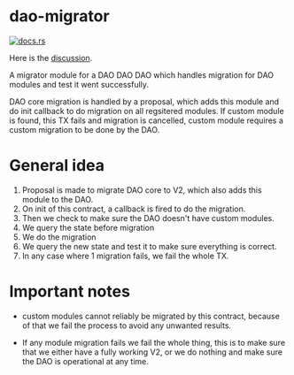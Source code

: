 # dao-migrator

[![docs.rs](https://img.shields.io/docsrs/dao-migrator)](https://docs.rs/dao-migrator/latest/dao_migrator/)

Here is the [discussion](https://github.com/DA0-DA0/dao-contracts/discussions/607).

A migrator module for a DAO DAO DAO which handles migration for DAO modules 
and test it went successfully.

DAO core migration is handled by a proposal, which adds this module and do
init callback to do migration on all regsitered modules.
If custom module is found, this TX fails and migration is cancelled, custom
module requires a custom migration to be done by the DAO.

# General idea
1. Proposal is made to migrate DAO core to V2, which also adds this module to the DAO.
2. On init of this contract, a callback is fired to do the migration.
3. Then we check to make sure the DAO doesn't have custom modules.
4. We query the state before migration
5. We do the migration
6. We query the new state and test it to make sure everything is correct.
7. In any case where 1 migration fails, we fail the whole TX.

# Important notes
* custom modules cannot reliably be migrated by this contract, 
because of that we fail the process to avoid any unwanted results.

* If any module migration fails we fail the whole thing, 
this is to make sure that we either have a fully working V2,
or we do nothing and make sure the DAO is operational at any time.
